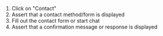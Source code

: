 1. Click on "Contact"
2. Assert that a contact method/form is displayed
3. Fill out the contact form or start chat
4. Assert that a confirmation message or response is displayed